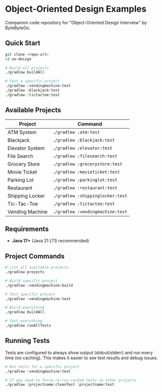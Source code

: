 # Object-Oriented Design Examples

Companion code repository for "Object-Oriented Design Interview" by ByteByteGo.

## Quick Start

```bash
git clone <repo-url>
cd oo-design

# Build all projects
./gradlew buildAll

# Test a specific project
./gradlew :vendingmachine:test
./gradlew :blackjack:test
./gradlew :tictactoe:test
```

## Available Projects

| Project | Command |
|---------|---------|
| ATM System | `./gradlew :atm:test` |
| Blackjack | `./gradlew :blackjack:test` |
| Elevator System | `./gradlew :elevator:test` |
| File Search | `./gradlew :filesearch:test` |
| Grocery Store | `./gradlew :grocerystore:test` |
| Movie Ticket | `./gradlew :movieticket:test` |
| Parking Lot | `./gradlew :parkinglot:test` |
| Restaurant | `./gradlew :restaurant:test` |
| Shipping Locker | `./gradlew :shippinglocker:test` |
| Tic-Tac-Toe | `./gradlew :tictactoe:test` |
| Vending Machine | `./gradlew :vendingmachine:test` |

## Requirements

- **Java 17+** (Java 21 LTS recommended)

## Project Commands

```bash
# List all available projects
./gradlew projects

# Build specific project
./gradlew :vendingmachine:build

# Test specific project
./gradlew :vendingmachine:test

# Build everything
./gradlew buildAll

# Test everything
./gradlew runAllTests
```

## Running Tests

Tests are configured to always show output (stdout/stderr) and run every time (no caching). This makes it easier to see test results and debug issues.

```bash
# Run tests for a specific project
./gradlew :vendingmachine:test

# If you need to force re-run cached tests in other projects
./gradlew :projectname:cleanTest :projectname:test
```
